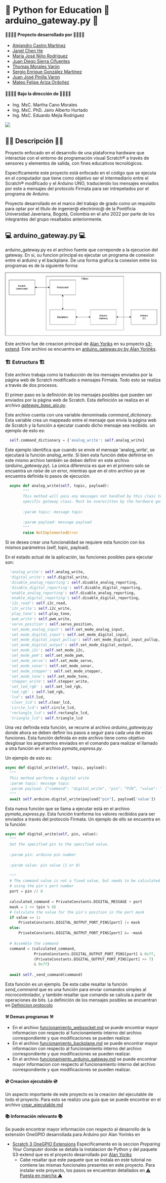 # 👋 Python for Education 👋 arduino_gateway.py 👋

#### 👨‍💻👩‍💻 Proyecto desarrollado por 👨‍💻👩‍💻
* [Alejandro Castro Martínez](https://github.com/kstro96)
* [Janet Chen He](https://github.com/XingYi98)
* [María José Niño Rodríguez](https://github.com/mjninor99)
* [Juan Diego Sierra Cifuentes](https://github.com/juandisierra10)
* [Thomas Morales Varón](https://github.com/Thom037)
* [Sergio Enrique González Martínez](https://github.com/SE-GONZALEZ)
* [Juan José Pinilla Varon](https://github.com/JuanPinilla13)
* [Mateo Felipe Ariza Ordoñez](https://github.com/mateoariza)

#### 👨‍🏫👩‍🏫 Bajo la dirección de 👨‍🏫👩‍🏫 
* Ing. MsC. Martha Cano Morales
* Ing. MsC. PhD. Jairo Alberto Hurtado
* Ing. MsC. Eduardo Mejía Rodríguez
<img src="https://github.com/Hardware-For-Education/.github-private/blob/main/profile/images/scratch4education-small.png" width="200" />

## 🙋‍♀️ Descripción 🙋‍♀️

Proyecto enfocado en el desarrollo de una plataforma hardware que interactúe con el entorno de programación visual Scratch® a través de sensores y elementos de salida, con fines educativos tecnológicos. 

Específicamente este proyecto está enfocado en el código que se ejecuta en el computador que tiene como objetivo ser el intermediario entre el Scratch® modificado y el Arduino UNO, traduciendo los mensajes enviados por este a mensajes del protocolo Firmata para ser intrepetados por el programa de Arduino.

Proyecto desarrollado en el marco del trabajo de grado como un requisito para optar por el título de ingenier@ electrónic@ de la Pontificia Universidad Javeriana, Bogotá, Colombia en el año 2022 por parte de los integrantes del grupo resaltados anteriormente. 

## 💻 arduino_gateway.py 💻

arduino_gateway.py es el archivo fuente que correponde a la ejecucion del gateway. En si, su funcion principal es ejecutar un programa de conexion entre el arduino y el backplane. De una forma grafica la conexion entre los programas es de la siguiente forma: 

<img src="https://github.com/Hardware-For-Education/Python_For_Education/blob/main/images/Programas.png"/>

Este archivo fue de creacion principal de [Alan Yoriks](https://github.com/MrYsLabv) en su proyecto [s3-extend](https://github.com/MrYsLab/s3-extend). Este archivo se encuentra en [arduino_gateway.py by Alan Yorinks](https://github.com/MrYsLab/python_banyan/blob/master/projects/OneGPIO/arduino_uno/arduino_gateway.py).

### 🏗 Estructura 🏗

Este archivo trabaja como la traducción de los mensajes enviados por la página web de Scratch modificado a mensajes Firmata. Todo esto se realiza a través de dos procesos. 

El primer paso es la definición de los mensajes posibles que pueden ser enviados por la página web de Scratch. Esta definición se realiza en el archivo [_gateway_base_aio.py_](https://github.com/Hardware-For-Education/Python_For_Education/blob/main/python_for_education/gateway_base_aio.py). 

Este archivo cuenta con una variable denominada _command_dictionary_. Esta variable crea un mappeado entre el mensaje que envía la página web de Scratch y la función a ejecutar cuando dicho mensaje sea recibido. un ejemplo de esto es: 

```python
  self.command_dictionary = {'analog_write': self.analog_write}
```

Este ejemplo identifica que cuando se envíe el mensaje 'analog_write', se ejecutará la función _analog_write_. Si bien esta función debe definirse en este mismo archivo también se deben definir en este archivo (_arduino_gateway.py_). La única diferencia es que en el primero solo se encuentra un _raise_ de un error, mientras que en el otro archivo ya se encuentra definida lo pasos de ejecución. 

```python
  async def analog_write(self, topic, payload):
        """
        This method will pass any messages not handled by this class to the
        specific gateway class. Must be overwritten by the hardware gateway class.

        :param topic: message topic

        :param payload: message payload
        """
        raise NotImplementedError
```

Si se desea crear una funcionalidad se requiere esta función con los mismos parámetros (self, topic, payload). 

En el estado actual de la aplicación, las funciones posibles para ejecutar son: 

```python
  'analog_write': self.analog_write,
  'digital_write': self.digital_write,
  'disable_analog_reporting': self.disable_analog_reporting,
  'disable_digital_reporting': self.disable_digital_reporting,
  'enable_analog_reporting': self.disable_analog_reporting,
  'enable_digital_reporting': self.disable_digital_reporting,
  'i2c_read': self.i2c_read,
  'i2c_write': self.i2c_write,
  'play_tone': self.play_tone,
  'pwm_write': self.pwm_write,
  'servo_position': self.servo_position,
  'set_mode_analog_input': self.set_mode_analog_input,
  'set_mode_digital_input': self.set_mode_digital_input,
  'set_mode_digital_input_pullup': self.set_mode_digital_input_pullup,
  'set_mode_digital_output': self.set_mode_digital_output,
  'set_mode_i2c': self.set_mode_i2c,
  'set_mode_pwm': self.set_mode_pwm,
  'set_mode_servo': self.set_mode_servo,
  'set_mode_sonar': self.set_mode_sonar,
  'set_mode_stepper': self.set_mode_stepper,
  'set_mode_tone': self.set_mode_tone,
  'stepper_write': self.stepper_write,
  'set_led_rgb' : self.set_led_rgb,
  'led_rgb' : self.led_rgb,
  'lcd': self.lcd,
  'clear_lcd': self.clear_lcd,
  'circle_lcd': self.circle_lcd,
  'rectangle_lcd': self.rectangle_lcd,
  'triangle_lcd': self.triangle_lcd
```

Una vez definida esta función, se recurre al archivo _arduino_gateway.py_ donde ahora se deben definir los pasos a seguir para cada una de estas funciones. Esta función definida en este archivo tiene como objetivo desglosar los argumentos enviados en el comando para realizar el llamado a otra función en el archivo _pymata_express.py_. 

Un ejemplo de esto es: 

```python
async def digital_write(self, topic, payload):
  """
  This method performs a digital write
  :param topic: message topic
  :param payload: {"command": "digital_write", "pin": “PIN”, "value": “VALUE”}
  """
  await self.arduino.digital_write(payload["pin"], payload['value'])
```

Esta nueva función que se llama a ejecutar está en el archivo _pymata_express.py_. Esta función tranforma los valores recibidos para ser enviados a través del protocolo Firmata. Un ejemplo de ello se encuentra en la función: 

```python
async def digital_write(self, pin, value):
  """
  Set the specified pin to the specified value.

  :param pin: arduino pin number

  :param value: pin value (1 or 0)

  """
  # The command value is not a fixed value, but needs to be calculated
  # using the pin's port number
  port = pin // 8

  calculated_command = PrivateConstants.DIGITAL_MESSAGE + port
  mask = 1 << (pin % 8)
  # Calculate the value for the pin's position in the port mask
  if value == 1:
      PrivateConstants.DIGITAL_OUTPUT_PORT_PINS[port] |= mask
  else:
      PrivateConstants.DIGITAL_OUTPUT_PORT_PINS[port] &= ~mask

  # Assemble the command
  command = (calculated_command,
             PrivateConstants.DIGITAL_OUTPUT_PORT_PINS[port] & 0x7f,
             (PrivateConstants.DIGITAL_OUTPUT_PORT_PINS[port] >> 7)
             & 0x7f)

  await self._send_command(command)
```

Esta función es un ejemplo. De esta cabe resaltar la función _send_command_ que es una función para enviar comandos simples al microcontrolador, y también resaltar que comando se calcula a partir de operaciones de bits. La definición de los mensajes posibles se encuentran en [Definicion protocolo](https://github.com/firmata/protocol/blob/master/protocol.md)

#### ⚒ Demas programas ⚒

* En el archivo [funcionamiento_websocket.md](https://github.com/Hardware-For-Education/Python_For_Education/blob/main/notes/funcionamiento_websocket.md) se puede encontrar mayor informacion con respecto al funcionamiento interno del archivo correspondiente y que modificaciones se pueden realizar.
* En el archivo [funcionamiento_backplane.md](https://github.com/Hardware-For-Education/Python_For_Education/blob/main/notes/funcionamiento_backplane.md) se puede encontrar mayor informacion con respecto al funcionamiento interno del archivo correspondiente y que modificaciones se pueden realizar. 
* En el archivo [funcionamiento_arduino_gateway.md](https://github.com/Hardware-For-Education/Python_For_Education/blob/main/notes/funcionamiento_arduino_gateway.md) se puede encontrar mayor informacion con respecto al funcionamiento interno del archivo correspondiente y que modificaciones se pueden realizar.

#### 💿 Creacion ejecutable 💿

Un aspecto importante de este proyecto es la creacion del ejecutable de todo el proyecto. Para esto se realizo una guia que se puede encontrar en el archivo [crear_ejecutable.md](https://github.com/Hardware-For-Education/Python_For_Education/blob/main/notes/crear_ejecutable.md)

#### 📚 Información relevante 📚

Se puede encontrar mayor información con respecto al desarrollo de la extensión OneGPIO desarrollada para Arduino por Alan Yorinks en 

* [Scratch 3 OneGPIO Extensions](https://mryslab.github.io/s3-extend/) Especificamente en la seccion _Preparing Your Computer_ donde se detalla la instalacion de Python y del paquete S3-extend que es el proyecto desarrollado por [Alan Yoriks](https://github.com/MrYsLabv) 
   * Cabe resaltar que este paquete que se instala en este tutorial no contiene las mismas funcionales presentes en este proyecto. Para instalar este proyecto, los pasos se encuentran detallados en [⚠ Puesta en marcha ⚠](https://github.com/Hardware-For-Education/.github-private/blob/main/profile/README.md#-puesta-en-marcha-)
